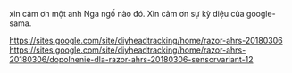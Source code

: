 xin cảm ơn một anh Nga ngố nào đó. 
Xin cảm ơn sự kỳ diệu của google-sama.

https://sites.google.com/site/diyheadtracking/home/razor-ahrs-20180306
https://sites.google.com/site/diyheadtracking/home/razor-ahrs-20180306/dopolnenie-dla-razor-ahrs-20180306-sensorvariant-12
